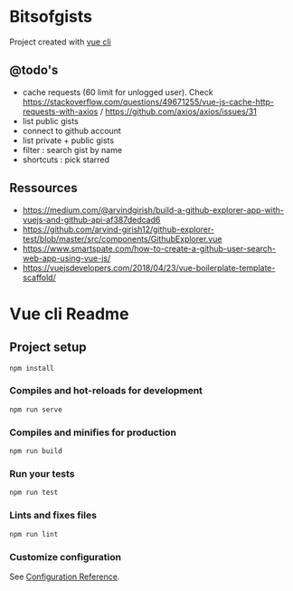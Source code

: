 # Bitsofgists

Project created with [vue cli](https://cli.vuejs.org/guide/creating-a-project.html#vue-create)

## @todo's

- cache requests (60 limit for unlogged user). Check https://stackoverflow.com/questions/49671255/vue-js-cache-http-requests-with-axios / https://github.com/axios/axios/issues/31
- list public gists
- connect to github account
- list private + public gists
- filter : search gist by name
- shortcuts : pick starred

## Ressources

- https://medium.com/@arvindgirish/build-a-github-explorer-app-with-vuejs-and-github-api-af387dedcad6
- https://github.com/arvind-girish12/github-explorer-test/blob/master/src/components/GithubExplorer.vue
- https://www.smartspate.com/how-to-create-a-github-user-search-web-app-using-vue-js/
- https://vuejsdevelopers.com/2018/04/23/vue-boilerplate-template-scaffold/

# Vue cli Readme

## Project setup
```
npm install
```

### Compiles and hot-reloads for development
```
npm run serve
```

### Compiles and minifies for production
```
npm run build
```

### Run your tests
```
npm run test
```

### Lints and fixes files
```
npm run lint
```

### Customize configuration
See [Configuration Reference](https://cli.vuejs.org/config/).
